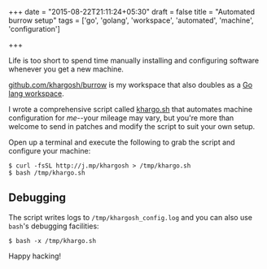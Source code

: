+++
date = "2015-08-22T21:11:24+05:30"
draft = false
title = "Automated burrow setup"
tags = ['go', 'golang', 'workspace', 'automated', 'machine', 'configuration']

+++

Life is too short to spend time manually installing and configuring software
whenever you get a new machine.

[github.com/khargosh/burrow](https://github.com/khargosh/burrow/) is my
workspace that also doubles as a [Go lang
workspace](https://golang.org/doc/code.html#Workspaces).

I wrote a comprehensive script called [khargo.sh](http://j.mp/khargosh) that
automates machine configuration for *me*--your mileage may vary, but you're
more than welcome to send in patches and modify the script to suit your own
setup.

Open up a terminal and execute the following to grab the script and configure
your machine:

    $ curl -fsSL http://j.mp/khargosh > /tmp/khargo.sh
    $ bash /tmp/khargo.sh


## Debugging

The script writes logs to `/tmp/khargosh_config.log` and you can also use
`bash`'s debugging facilities:

    $ bash -x /tmp/khargo.sh

Happy hacking!
